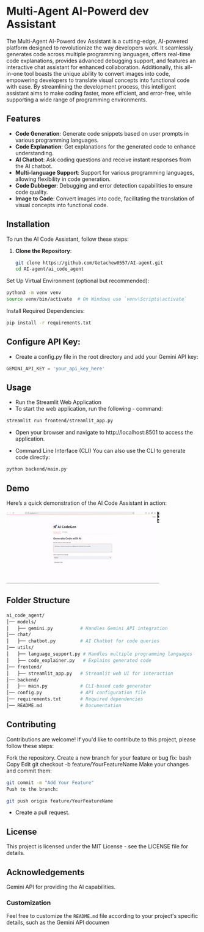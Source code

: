 # Multi-Agent AI-Powerd dev Assistant

The Multi-Agent AI-Powerd dev Assistant is a cutting-edge, AI-powered platform designed to revolutionize the way developers work. It seamlessly generates code across multiple programming languages, offers real-time code explanations, provides advanced debugging support, and features an interactive chat assistant for enhanced collaboration. Additionally, this all-in-one tool boasts the unique ability to convert images into code, empowering developers to translate visual concepts into functional code with ease. By streamlining the development process, this intelligent assistant aims to make coding faster, more efficient, and error-free, while supporting a wide range of programming environments.

## Features

- **Code Generation**: Generate code snippets based on user prompts in various programming languages.
- **Code Explanation**: Get explanations for the generated code to enhance understanding.
- **AI Chatbot**: Ask coding questions and receive instant responses from the AI chatbot.
- **Multi-language Support**: Support for various programming languages, allowing flexibility in code generation.
- **Code Dubbeger**: Debugging and error detection capabilities to ensure code quality.
- **Image to Code**: Convert images into code, facilitating the translation of visual concepts into functional code.

## Installation

To run the AI Code Assistant, follow these steps:

1. **Clone the Repository**:
   ```bash
   git clone https://github.com/Getachew0557/AI-agent.git
   cd AI-agent/ai_code_agent
Set Up Virtual Environment (optional but recommended):

```bash
python3 -m venv venv
source venv/bin/activate  # On Windows use `venv\Scripts\activate`
```
Install Required Dependencies:

```bash
pip install -r requirements.txt
```
## Configure API Key:

- Create a config.py file in the root directory and add your Gemini API key:

```python
GEMINI_API_KEY = 'your_api_key_here'
```
## Usage
- Run the Streamlit Web Application
- To start the web application, run the following - command:

```bash
streamlit run frontend/streamlit_app.py
```
- Open your browser and navigate to http://localhost:8501 to access the application.

- Command Line Interface (CLI)
You can also use the CLI to generate code directly:

```bash
python backend/main.py
```

## Demo

Here’s a quick demonstration of the AI Code Assistant in action:

![AICodGen Demo](AICodGen.gif)

## Folder Structure
```graphql
ai_code_agent/
│── models/
│   ├── gemini.py          # Handles Gemini API integration
│── chat/
│   ├── chatbot.py         # AI Chatbot for code queries
│── utils/
│   ├── language_support.py # Handles multiple programming languages
│   ├── code_explainer.py   # Explains generated code
│── frontend/
│   ├── streamlit_app.py   # Streamlit web UI for interaction
│── backend/
│   ├── main.py            # CLI-based code generator
│── config.py              # API configuration file
│── requirements.txt       # Required dependencies
│── README.md              # Documentation
```
## Contributing
Contributions are welcome! If you'd like to contribute to this project, please follow these steps:

Fork the repository.
Create a new branch for your feature or bug fix:
bash
Copy
Edit
git checkout -b feature/YourFeatureName
Make your changes and commit them:
```bash
git commit -m "Add Your Feature"
Push to the branch:
```
```bash
git push origin feature/YourFeatureName
```
- Create a pull request.

## License
This project is licensed under the MIT License - see the LICENSE file for details.

## Acknowledgements
Gemini API for providing the AI capabilities.

### Customization

Feel free to customize the `README.md` file according to your project's specific details, such as the Gemini API documen
